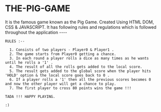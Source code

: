 # THE-PIG-GAME


It is the famous game known as the Pig Game. Created Using HTML DOM, CSS & JAVASCRIPT.
It has following rules and regulations which is followed throughout the application ----

    RULES :--
      
      1. Consists of two players - Player0 & Player1 .
      2. The game starts from Player0 getting a chance.
      3. In each round a player rolls a dice as many times as he wants until he rolls a '1' .
      4. The result of all the rolls gets added to the local score.
      5. The result gets added to the global score when the player hits 'HOLD' option & the local score goes back to 0 .
      6. If a player rolls a '1' then all the previous scores becomes 0 and now the other player will get a chance to play.
      7. The first player to cross 80 points wins the game !!! 
      
    TADA !!! HAPPY PLAYING.
    
    :)

